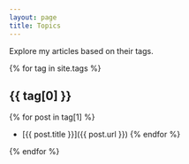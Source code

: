 ```yaml
---
layout: page
title: Topics
---
```


Explore my articles based on their tags.

{% for tag in site.tags %}
## {{ tag[0] }}

{% for post in tag[1] %}
- [{{ post.title }}]({{ post.url }})
{% endfor %}

{% endfor %}

